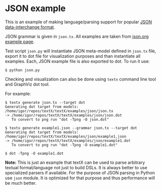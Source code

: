 # JSON example

This is an example of making language/parsing support for popular [JSON
data-interchange format](http://json.org/).

JSON grammar is given in `json.tx`. All examples are taken from [json.org
example page](http://json.org/example.html).

Test script `json.py` will instantiate JSON meta-model defined in `json.tx`
file, export it to dot file for visualization purposes and than instantiate all
examples. Each, JSON example file is also exported to dot. To run it use:

    $ python json.py

Checking and visualization can also be done using `textx` command line tool and
GraphViz dot tool.

For example:

```
$ textx generate json.tx --target dot 
Generating dot target from models:
/home/igor/repos/textX/textX/examples/json/json.tx
-> /home/igor/repos/textX/textX/examples/json/json.dot
   To convert to png run "dot -Tpng -O json.dot"

$ textx generate example1.json --grammar json.tx --target dot
Generating dot target from models:
/home/igor/repos/textX/textX/examples/json/example1.json
-> /home/igor/repos/textX/textX/examples/json/example1.dot
   To convert to png run "dot -Tpng -O example1.dot"

$ dot -Tpng -O example1.dot
```

**Note:** This is just an example that textX can be used to parse arbitrary
textual format/language not just to build DSLs. It is always better to use
specialized parsers if available. For the purpose of JSON parsing in Python use
`json` module. It is optimized for that purpose and thus performance will be
much better.
